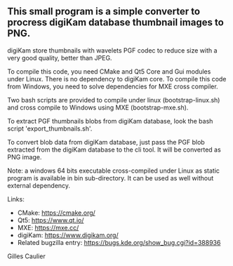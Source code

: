 This small program is a simple converter to procress digiKam database thumbnail images to PNG.
----------------------------------------------------------------------------------------------

digiKam store thumbnails with wavelets PGF codec to reduce size with a very good quality, better than JPEG.

To compile this code, you need CMake and Qt5 Core and Gui modules under Linux. There is no dependency to digiKam core.
To compile this code from Windows, you need to solve dependencies for MXE cross compiler.

Two bash scripts are provided to compile under linux (bootstrap-linux.sh) and cross compile to Windows using MXE (bootstrap-mxe.sh).

To extract PGF thumbnails blobs from digiKam database, look the bash script 'export_thumbnails.sh'.

To convert blob data from digiKam database, just pass the PGF blob extracted from the digiKam database to the cli tool.
It will be converted as PNG image.

Note: a windows 64 bits executable cross-compiled under Linux as static program is available in bin sub-directory.
      It can be used as well without external dependency.

Links:

- CMake:                  https://cmake.org/
- Qt5:                    https://www.qt.io/
- MXE:                    https://mxe.cc/
- digiKam:                https://www.digikam.org/
- Related bugzilla entry: https://bugs.kde.org/show_bug.cgi?id=388936

Gilles Caulier
